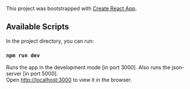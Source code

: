This project was bootstrapped with [Create React App](https://github.com/facebook/create-react-app).

## Available Scripts

In the project directory, you can run:

### `npm run dev`

Runs the app in the development mode [in port 3000]. Also runs the json-server [in port 5000].<br />
Open [http://localhost:3000](http://localhost:3000) to view it in the browser.

